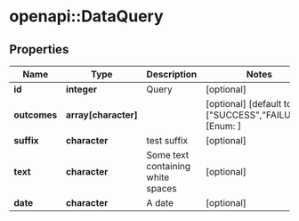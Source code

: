# openapi::DataQuery


## Properties
Name | Type | Description | Notes
------------ | ------------- | ------------- | -------------
**id** | **integer** | Query | [optional] 
**outcomes** | **array[character]** |  | [optional] [default to [&quot;SUCCESS&quot;,&quot;FAILURE&quot;]] [Enum: ] 
**suffix** | **character** | test suffix | [optional] 
**text** | **character** | Some text containing white spaces | [optional] 
**date** | **character** | A date | [optional] 


